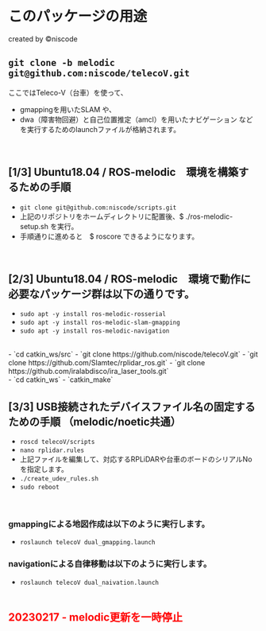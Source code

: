 # このパッケージの用途
created by ©︎niscode

## `git clone -b melodic git@github.com:niscode/telecoV.git`

ここではTeleco-V（台車）を使って、
- gmappingを用いたSLAM や、
- dwa（障害物回避）と自己位置推定（amcl）を用いたナビゲーション などを実行するためのlaunchファイルが格納されます。
<br>

## [1/3] Ubuntu18.04 / ROS-melodic　環境を構築するための手順
- `git clone git@github.com:niscode/scripts.git`
- 上記のリポジトリをホームディレクトリに配置後、$ ./ros-melodic-setup.sh を実行。
- 手順通りに進めると　$ roscore できるようになります。
<br>

## [2/3] Ubuntu18.04 / ROS-melodic　環境で動作に必要なパッケージ群は以下の通りです。
- `sudo apt -y install ros-melodic-rosserial`
- `sudo apt -y install ros-melodic-slam-gmapping`
- `sudo apt -y install ros-melodic-navigation`
<br>
- `cd catkin_ws/src`
- `git clone https://github.com/niscode/telecoV.git`
- `git clone https://github.com/Slamtec/rplidar_ros.git`
- `git clone https://github.com/iralabdisco/ira_laser_tools.git`
<br>
- `cd catkin_ws`
- `catkin_make`
<br>

## [3/3] USB接続されたデバイスファイル名の固定するための手順 （melodic/noetic共通）
- `roscd telecoV/scripts`
- `nano rplidar.rules`
- 上記ファイルを編集して、対応するRPLiDARや台車のボードのシリアルNoを指定します。
- `./create_udev_rules.sh`
- `sudo reboot`
<br>

### gmappingによる地図作成は以下のように実行します。
- `roslaunch telecoV dual_gmapping.launch`
### navigationによる自律移動は以下のように実行します。
- `roslaunch telecoV dual_naivation.launch`
<br><br>

## <font color="Red">20230217 - melodic更新を一時停止</font>

